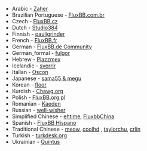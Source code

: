 *  Arabic - [Zaher](https://github.com/zaher)
*  Brazilian Portuguese - [FluxBB.com.br](http://fluxbb.com.br)
*  Czech - [FluxBB.cz](http://fluxbb.cz)
*  Dutch - [Studio384](https://fluxbb.org/forums/profile.php?id=58029)
*  Finnish - [pauligrinder](http://fluxbb.org/forums/profile.php?id=57037)
*  French - [FluxBB.fr](http://fluxbb.fr)
*  German - [FluxBB.de Community](http://www.fluxbb.de)
*  German_formal - [fulgor](http://www.fluxbb.de/forum/profile.php?id=2284)
*  Hebrew - [Plazzmex](http://fluxbb.org/forums/profile.php?id=831)
*  Icelandic - [sverrir](http://fluxbb.org/forums/profile.php?id=55514)
*  Italian - [Oscon](http://www.oscon.it)
*  Japanese - [sama55 & megu](http://cmsbox.jp/forums/)
*  Korean - [floor](http://fluxbb.org/forums/profile.php?id=56739)
*  Kurdish - [Chawg.org](http://www.chawg.org)
*  Polish - [FluxBB.org.pl](http://fluxbb.org.pl)
*  Romanian - [Kaeden](http://fluxbb.org/forums/profile.php?id=57813)
*  Russian - [well-wisher](http://fluxbb.org.ru/forum/viewtopic.php?id=3403#p26685)
*  Simplified Chinese - [ehtime](http://fluxbb.org/forums/profile.php?id=3031), [FluxbbChina](http://fluxbbchina.com)
*  Spanish - [FluxBB Hispano](http://www.fluxbbhispano.co.cc/viewtopic.php?id=5)
*  Traditional Chinese - [meow](http://fluxbb.org/forums/profile.php?id=58), [coolhd](http://fluxbb.org/forums/profile.php?id=99) , [taylorchu](http://tailinchu.tk/bbs), [crlin](http://fluxbb.org/forums/profile.php?id=56389)
*  Turkish - [turkdesk.org](http://turkdesk.org)
*  Ukrainian - [Quintus](http://fluxbb.org/forums/profile.php?id=57433)
